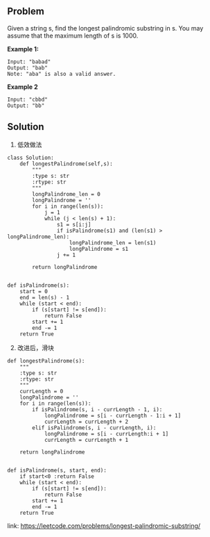 ## Problem
Given a string s, find the longest palindromic substring in s. You may assume that the maximum length of s is 1000.

**Example 1:**
```
Input: "babad"
Output: "bab"
Note: "aba" is also a valid answer.
```

**Example 2**
```
Input: "cbbd"
Output: "bb"
```

## Solution
1. 低效做法
```
class Solution:
    def longestPalindrome(self,s):
        """
        :type s: str
        :rtype: str
        """
        longPalindrome_len = 0
        longPalindrome = ''
        for i in range(len(s)):
            j = 1
            while (j < len(s) + 1):
                s1 = s[i:j]
                if isPalindrome(s1) and (len(s1) > longPalindrome_len):
                    longPalindrome_len = len(s1)
                    longPalindrome = s1
                j += 1

        return longPalindrome


def isPalindrome(s):
    start = 0
    end = len(s) - 1
    while (start < end):
        if (s[start] != s[end]):
            return False
        start += 1
        end -= 1
    return True
```

2. 改进后，滑块

```
def longestPalindrome(s):
    """
    :type s: str
    :rtype: str
    """
    currLength = 0
    longPalindrome = ''
    for i in range(len(s)):
        if isPalindrome(s, i - currLength - 1, i):
            longPalindrome = s[i - currLength - 1:i + 1]
            currLength = currLength + 2
        elif isPalindrome(s, i - currLength, i):
            longPalindrome = s[i - currLength:i + 1]
            currLength = currLength + 1

    return longPalindrome


def isPalindrome(s, start, end):
    if start<0 :return False
    while (start < end):
        if (s[start] != s[end]):
            return False
        start += 1
        end -= 1
    return True
```

link: https://leetcode.com/problems/longest-palindromic-substring/

